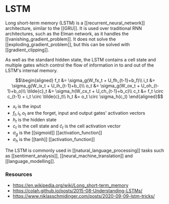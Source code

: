 # LSTM

Long short-term memory (LSTM) is a [[recurrent_neural_network]] architecture, similar to the [[GRU]]. It is used over traditional RNN architectures, such as the Elman network, as it handles the [[vanishing_gradient_problem]]. It does not solve the [[exploding_gradient_problem]], but this can be solved with [[gradient_clipping]].

As well as the standard hidden state, the LSTM contains a cell state and multiple gates which control the flow of information in to and out of the LSTM's internal memory.

$$\begin{aligned}
f_t &= \sigma_g(W_fx_t + U_fh_{t-1}+b_f)\\
i_t &= \sigma_g(W_ix_t + U_ih_{t-1}+b_i)\\
o_t &= \sigma_g(W_ox_t + U_oh_{t-1}+b_o)\\
\tilde{c}_t &= \sigma_h(W_cx_t + U_ch_{t-1}+b_c)\\
c_t &= f_t \circ c_{t-1} + i_t \circ \tilde{c}_t\\
h_t &= o_t \circ \sigma_h(c_t)
\end{aligned}$$

- $x_t$ is the input
- $f_t, i_t, o_t$ are the forget, input and output gates' activation vectors
- $h_t$ is the hidden state
- $c_t$ is the cell state and $\tilde{c}_t$ is the cell activation vector
- $\sigma_g$ is the [[sigmoid]] [[activation_function]]
- $\sigma_h$ is the [[tanh]] [[activation_function]]

The LSTM is commonly used in [[natural_language_processing]] tasks such as [[sentiment_analysis]], [[neural_machine_translation]] and [[language_modelling]].

### Resources

- https://en.wikipedia.org/wiki/Long_short-term_memory
- https://colah.github.io/posts/2015-08-Understanding-LSTMs/
- https://www.niklasschmidinger.com/posts/2020-09-09-lstm-tricks/